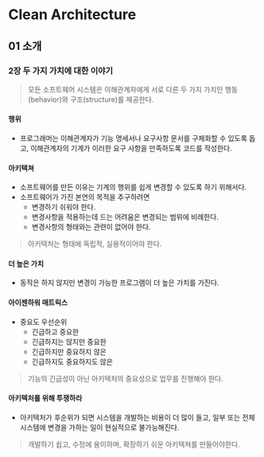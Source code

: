 # Clean Architecture

## 01 소개

### 2장 두 가지 가치에 대한 이야기

> 모든 소프트웨어 시스템은 이해관계자에게 서로 다른 두 가지 가치인 행동(behavior)와 구조(structure)를 제공한다.

#### 행위

- 프로그래머는 이해관계자가 기능 명세서나 요구사항 문서를 구체화할 수 있도록 돕고, 이해관계자의 기계가 이러한 요구 사항을 만족하도록 코드를 작성한다.

#### 아키텍쳐

- 소프트웨어를 만든 이유는 기계의 행위를 쉽게 변경할 수 있도록 하기 위해서다.
- 소프트웨어가 가진 본연의 목적을 추구하려면
  - 변경하기 쉬워야 한다.
  - 변경사항을 적용하는데 드는 어려움은 변경되는 범위에 비례한다.
  - 변경사항의 형태와는 관련이 없어야 한다.

> 아키텍처는 형태에 독립적, 실용적이어야 한다.

#### 더 높은 가치

- 동작은 하지 않지만 변경이 가능한 프로그램이 더 높은 가치를 가진다.

#### 아이젠하워 매트릭스

- 중요도 우선순위
  - 긴급하고 중요한
  - 긴급하지는 않지만 중요한
  - 긴급하지만 중요하지 않은
  - 긴급하지도 중요하지도 않은

> 기능의 긴급성이 아닌 아키텍처의 중요성으로 업무를 진행해야 한다.

#### 아키텍처를 위해 투쟁하라

- 아키텍처가 후순위가 되면 시스템을 개발하는 비용이 더 많이 들고, 일부 또는 전체 시스템에 변경을 가하는 일이 현실적으로 불가능해진다.

> 개발하기 쉽고, 수정에 용이하며, 확장하기 쉬운 아키텍쳐를 만들어야한다.
